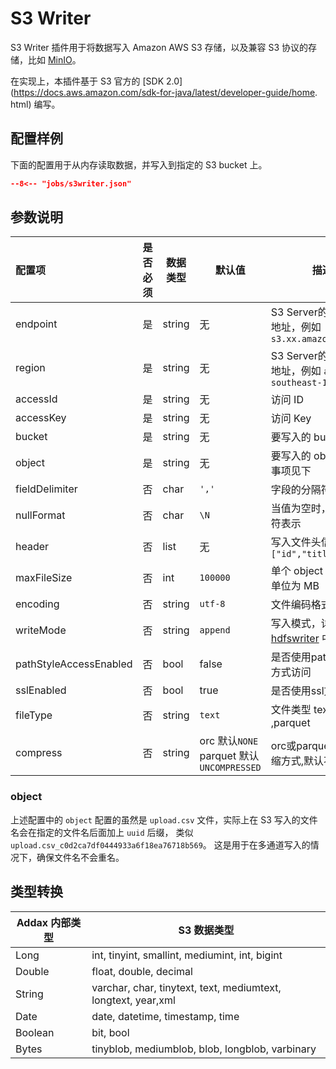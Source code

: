 # S3 Writer

S3 Writer 插件用于将数据写入 Amazon AWS S3 存储，以及兼容 S3 协议的存储，比如 [MinIO](https://min.io)。

在实现上，本插件基于 S3 官方的 [SDK 2.0](https://docs.aws.amazon.com/sdk-for-java/latest/developer-guide/home.
html) 编写。

## 配置样例

下面的配置用于从内存读取数据，并写入到指定的 S3 bucket 上。

```json
--8<-- "jobs/s3writer.json"
```

## 参数说明

| 配置项                    | 是否必须 | 数据类型   | 默认值                      | 描述                                             |
|:-----------------------| :------: |--------|--------------------------|------------------------------------------------|
| endpoint               |    是    | string | 无                        | S3 Server的 EndPoint地址，例如 `s3.xx.amazonaws.com` |
| region                 |    是    | string | 无                        | S3 Server的 Region 地址，例如 `ap-southeast-1`       |
| accessId               |    是    | string | 无                        | 访问 ID                                          |
| accessKey              |    是    | string | 无                        | 访问 Key                                         |
| bucket                 |    是    | string | 无                        | 要写入的 bucket                                    |
| object                 |    是    | string | 无                        | 要写入的 object，注意事项见下                             |
| fieldDelimiter         |    否    | char   | `','`                    | 字段的分隔符                                         |
| nullFormat             |    否    | char   | `\N`                     | 当值为空时，用什么字符表示                                  |
| header                 |    否    | list   | 无                        | 写入文件头信息，比如 `["id","title","url"]`              |
| maxFileSize            |    否    | int    | `100000`                 | 单个 object 的大小，单位为 MB                           |
| encoding               |    否    | string | `utf-8`                  | 文件编码格式                                         |
| writeMode              |    否    | string | `append`                 | 写入模式，详见 [hdfswriter](../hdfswriter) 中相关描述      |
| pathStyleAccessEnabled |    否    | bool   | false                    | 是否使用path access方式访问                            |
| sslEnabled             |    否    | bool   | true                     | 是否使用ssl方式访问                                    |
| fileType               |    否    | string   | `text`                   | 文件类型 text, orc ,parquet                        |
| compress              |    否    | string   | orc 默认`NONE` parquet 默认 `UNCOMPRESSED` | orc或parquet文件的压缩方式,默认不压缩                       |
### object

上述配置中的 `object` 配置的虽然是 `upload.csv` 文件，实际上在 S3 写入的文件名会在指定的文件名后面加上 `uuid` 后缀，
类似 `upload.csv_c0d2ca7df0444933a6f18ea76718b569`。 这是用于在多通道写入的情况下，确保文件名不会重名。


## 类型转换

| Addax 内部类型 | S3 数据类型                                                |
| -------------- | ------------------------------------------------------------- |
| Long           | int, tinyint, smallint, mediumint, int, bigint                |
| Double         | float, double, decimal                                        |
| String         | varchar, char, tinytext, text, mediumtext, longtext, year,xml |
| Date           | date, datetime, timestamp, time                               |
| Boolean        | bit, bool                                                     |
| Bytes          | tinyblob, mediumblob, blob, longblob, varbinary               |


